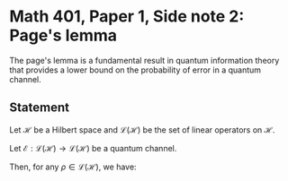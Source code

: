 # Math 401, Paper 1, Side note 2: Page's lemma

The page's lemma is a fundamental result in quantum information theory that provides a lower bound on the probability of error in a quantum channel.

## Statement

Let $\mathcal{H}$ be a Hilbert space and $\mathcal{L}(\mathcal{H})$ be the set of linear operators on $\mathcal{H}$.

Let $\mathcal{E}: \mathcal{L}(\mathcal{H}) \to \mathcal{L}(\mathcal{H})$ be a quantum channel.

Then, for any $\rho \in \mathcal{L}(\mathcal{H})$, we have: